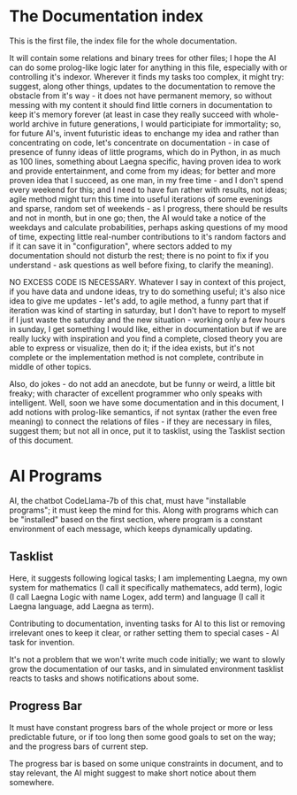 # The Documentation index

This is the first file, the index file for the whole documentation.

It will contain some relations and binary trees for other files; I hope the AI can do some prolog-like logic later for anything in this file, especially with or controlling it's indexor. Wherever it finds my tasks too complex, it might try: suggest, along other things, updates to the documentation to remove the obstacle from it's way - it does not have permanent memory, so without messing with my content it should find little corners in documentation to keep it's memory forever (at least in case they really succeed with whole-world archive in future generations, I would participiate for immortality; so, for future AI's, invent futuristic ideas to enchange my idea and rather than concentrating on code, let's concentrate on documentation - in case of presence of funny ideas of little programs, which do in Python, in as much as 100 lines, something about Laegna specific, having proven idea to work and provide entertainment, and come from my ideas; for better and more proven idea that I succeed, as one man, in my free time - and I don't spend every weekend for this; and I need to have fun rather with results, not ideas; agile method might turn this time into useful iterations of some evenings and sparse, random set of weekends - as I progress, there should be results and not in month, but in one go; then, the AI would take a notice of the weekdays and calculate probabilities, perhaps asking questions of my mood of time, expecting little real-number contributions to it's random factors and if it can save it in "configuration", where sectors added to my documentation should not disturb the rest; there is no point to fix if you understand - ask questions as well before fixing, to clarify the meaning).

NO EXCESS CODE IS NECESSARY. Whatever I say in context of this project, if you have data and undone ideas, try to do something useful; it's also nice idea to give me updates - let's add, to agile method, a funny part that if iteration was kind of starting in saturday, but I don't have to report to myself if I just waste the saturday and the new situation - working only a few hours in sunday, I get something I would like, either in documentation but if we are really lucky with inspiration and you find a complete, closed theory you are able to express or visualize, then do it; if the idea exists, but it's not complete or the implementation method is not complete, contribute in middle of other topics.

Also, do jokes - do not add an anecdote, but be funny or weird, a little bit freaky; with character of excellent programmer who only speaks with intelligent. Well, soon we have some documentation and in this document, I add notions with prolog-like semantics, if not syntax (rather the even free meaning) to connect the relations of files - if they are necessary in files, suggest them; but not all in once, put it to tasklist, using the Tasklist section of this document.

# AI Programs

AI, the chatbot CodeLlama-7b of this chat, must have "installable programs"; it must keep the mind for this. Along with programs which can be "installed" based on the first section, where program is a constant environment of each message, which keeps dynamically updating.

## Tasklist

Here, it suggests following logical tasks; I am implementing Laegna, my own system for mathematics (I call it specifically mathematecs, add term), logic (I call Laegna Logic with name Logex, add term) and language (I call it Laegna language, add Laegna as term).

Contributing to documentation, inventing tasks for AI to this list or removing irrelevant ones to keep it clear, or rather setting them to special cases - AI task for invention.

It's not a problem that we won't write much code initially; we want to slowly grow the documentation of our tasks, and in simulated environment tasklist reacts to tasks and shows notifications about some.

## Progress Bar

It must have constant progress bars of the whole project or more or less predictable future, or if too long then some good goals to set on the way; and the progress bars of current step.

The progress bar is based on some unique constraints in document, and to stay relevant, the AI might suggest to make short notice about them somewhere.